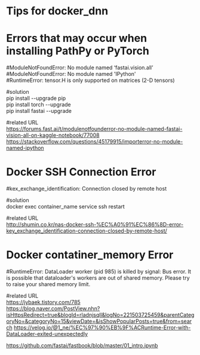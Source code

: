 # Tips for docker_dnn

# Errors that may occur when installing PathPy or PyTorch  

#ModuleNotFoundError: No module named ‘fastai.vision.all’  
#ModuleNotFoundError: No module named 'IPython'  
#RuntimeError: tensor.H is only supported on matrices (2-D tensors)  

#solution  
pip install --upgrade pip  
pip install torch --upgrade   
pip install fastai --upgrade  

#related URL  
https://forums.fast.ai/t/modulenotfounderror-no-module-named-fastai-vision-all-on-kaggle-notebook/77008
https://stackoverflow.com/questions/45179915/importerror-no-module-named-ipython

# Docker SSH Connection Error  

#kex_exchange_identification: Connection closed by remote host  

#solution  
docker exec container_name service ssh restart  

#related URL   
http://shumin.co.kr/nas-docker-ssh-%EC%A0%91%EC%86%8D-error-key_exchange_identification-connection-closed-by-remote-host/    

# Docker contatiner_memory Error  

#RuntimeError: DataLoader worker (pid 985) is killed by signal: Bus error. It is possible that dataloader's workers are out of shared memory. Please try to raise your shared memory limit.  

#related URL  
https://jybaek.tistory.com/785  
https://blog.naver.com/PostView.nhn?isHttpsRedirect=true&blogId=rladnjsqll&logNo=221503725459&parentCategoryNo=&categoryNo=15&viewDate=&isShowPopularPosts=true&from=search
https://velog.io/@1_ne/%EC%97%90%EB%9F%ACRuntime-Error-with-DataLoader-exited-unexpectedly  


https://github.com/fastai/fastbook/blob/master/01_intro.ipynb

